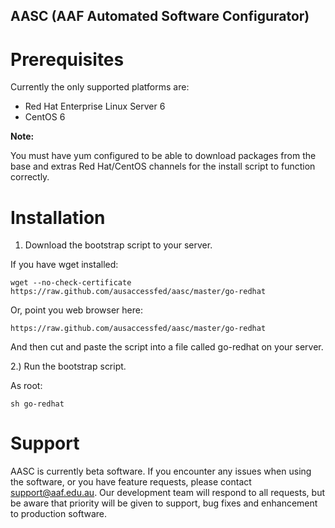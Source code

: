 AASC (AAF Automated Software Configurator)
------------------------------------------

Prerequisites
=============

Currently the only supported platforms are:

- Red Hat Enterprise Linux Server 6
- CentOS 6

**Note:**

You must have yum configured to be able to download packages from the base and extras Red Hat/CentOS channels for the install script to function correctly.

Installation
============

1) Download the bootstrap script to your server.

If you have wget installed:

    wget --no-check-certificate https://raw.github.com/ausaccessfed/aasc/master/go-redhat

Or, point you web browser here:

    https://raw.github.com/ausaccessfed/aasc/master/go-redhat

And then cut and paste the script into a file called go-redhat on your server.

2.) Run the bootstrap script.

As root:

    sh go-redhat

Support
=======

AASC is currently beta software.  If you encounter any issues when using the software, or you have feature requests, please contact [support@aaf.edu.au](mailto:support@aaf.edu.au).  Our development team will respond to all requests, but be aware that priority will be given to support, bug fixes and enhancement to production software.
